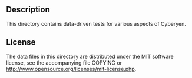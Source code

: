 Description
------------

This directory contains data-driven tests for various aspects of Cyberyen.

License
--------

The data files in this directory are distributed under the MIT software
license, see the accompanying file COPYING or
http://www.opensource.org/licenses/mit-license.php.

